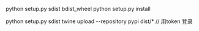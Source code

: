 python setup.py sdist bdist_wheel
python setup.py install 


python setup.py sdist
twine upload --repository pypi dist/*    // 用token 登录